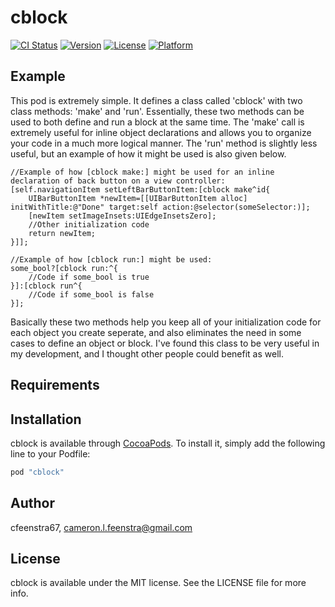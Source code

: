 # cblock

[![CI Status](http://img.shields.io/travis/cfeenstra67/cblock.svg?style=flat)](https://travis-ci.org/cfeenstra67/cblock)
[![Version](https://img.shields.io/cocoapods/v/cblock.svg?style=flat)](http://cocoapods.org/pods/cblock)
[![License](https://img.shields.io/cocoapods/l/cblock.svg?style=flat)](http://cocoapods.org/pods/cblock)
[![Platform](https://img.shields.io/cocoapods/p/cblock.svg?style=flat)](http://cocoapods.org/pods/cblock)

## Example

This pod is extremely simple.  It defines a class called 'cblock' with two class methods: 'make' and 'run'.  Essentially, these two methods can be used to both define and run a block at the same time.  The 'make' call is extremely useful for inline object declarations and allows you to organize your code in a much more logical manner.  The 'run' method is slightly less useful, but an example of how it might be used is also given below.
```
//Example of how [cblock make:] might be used for an inline declaration of back button on a view controller:
[self.navigationItem setLeftBarButtonItem:[cblock make^id{
    UIBarButtonItem *newItem=[[UIBarButtonItem alloc] initWithTitle:@"Done" target:self action:@selector(someSelector:)];
    [newItem setImageInsets:UIEdgeInsetsZero];
    //Other initialization code
    return newItem;
}]];

//Example of how [cblock run:] might be used:
some_bool?[cblock run:^{
    //Code if some_bool is true
}]:[cblock run^{
    //Code if some_bool is false
}];
```
Basically these two methods help you keep all of your initialization code for each object you create seperate, and also eliminates the need in some cases to define an object or block.  I've found this class to be very useful in my development, and I thought other people could benefit as well.


## Requirements

## Installation

cblock is available through [CocoaPods](http://cocoapods.org). To install
it, simply add the following line to your Podfile:

```ruby
pod "cblock"
```

## Author

cfeenstra67, cameron.l.feenstra@gmail.com

## License

cblock is available under the MIT license. See the LICENSE file for more info.

